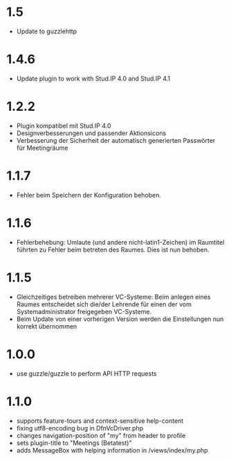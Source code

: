 # 1.5
* Update to guzzlehttp

# 1.4.6
* Update plugin to work with Stud.IP 4.0 and Stud.IP 4.1

# 1.2.2
* Plugin kompatibel mit Stud.IP 4.0
* Designverbesserungen und passender Aktionsicons
* Verbesserung der Sicherheit der automatisch generierten Passwörter für Meetingräume

# 1.1.7

* Fehler beim Speichern der Konfiguration behoben.


# 1.1.6

* Fehlerbehebung: Umlaute (und andere nicht-latin1-Zeichen) im Raumtitel führten zu Fehler beim betreten des Raumes. Dies ist nun behoben.


# 1.1.5

* Gleichzeitiges betreiben mehrerer VC-Systeme: Beim anlegen eines Raumes entscheidet sich die/der Lehrende für einen der vom Systemadministrator freigegeben VC-Systeme.
* Beim Update von einer vorherigen Version werden die Einstellungen  nun korrekt übernommen

1.0.0
=====

* use guzzle/guzzle to perform API HTTP requests


1.1.0
=====

* supports feature-tours and context-sensitive help-content
* fixing utf8-encoding bug in DfnVcDriver.php
* changes navigation-position of "my" from header to profile
* sets plugin-title to "Meetings (Betatest)"
* adds MessageBox with helping information in /views/index/my.php
